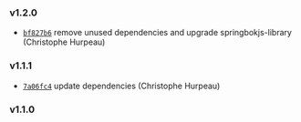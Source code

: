 ### v1.2.0

- [`bf827b6`](https://github.com/alpjs/alp/commit/bf827b6b46c7379b11d384fededa987765590ede) remove unused dependencies and upgrade springbokjs-library (Christophe Hurpeau)

### v1.1.1

- [`7a06fc4`](https://github.com/alpjs/alp/commit/7a06fc455d0c557aa99d7498008e0faa46e94caa) update dependencies (Christophe Hurpeau)

### v1.1.0



